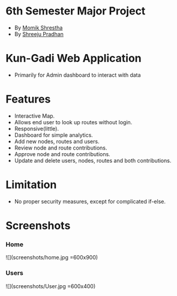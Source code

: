# 6th Semester Major Project
- By <a href="github.com/PG-Momik">Momik Shrestha</a>
- By <a href="github.com/shreejupradhan">Shreeju Pradhan</a>

# Kun-Gadi Web Application
- Primarily for Admin dashboard to interact with data

# Features
- Interactive Map.
- Allows end user to look up routes without login.
- Responsive(little).
- Dashboard for simple analytics.
- Add new nodes, routes and users.
- Review node and route contributions.
- Approve node and route contributions.
- Update and delete users, nodes, routes and both contributions.

# Limitation
- No proper security measures, except for complicated if-else.

# Screenshots

### Home 
![](screenshots/home.jpg =600x900)

### Users
![](screenshots/User.jpg =600x400)